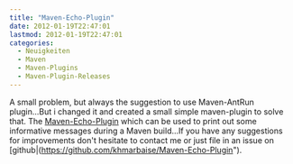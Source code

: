 ```yaml
---
title: "Maven-Echo-Plugin"
date: 2012-01-19T22:47:01
lastmod: 2012-01-19T22:47:01
categories:
  - Neuigkeiten
  - Maven
  - Maven-Plugins
  - Maven-Plugin-Releases
---
```

A small problem, but always the suggestion to use Maven-AntRun plugin...But i changed it and created a small simple 
maven-plugin to solve that. The [Maven-Echo-Plugin](http://khmarbaise.github.io/Maven-Echo-Plugin/) which can be used 
to print out some informative messages during a Maven build...If you have any suggestions for improvements 
don't hesitate to contact me or just file in an issue on [github|(https://github.com/khmarbaise/Maven-Echo-Plugin").
